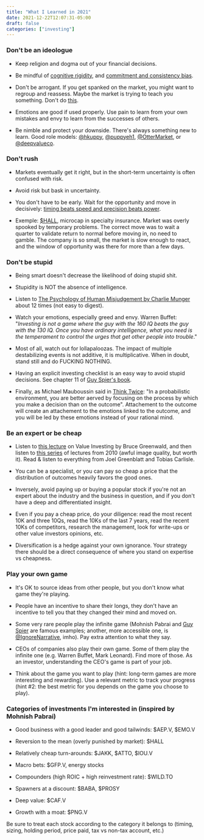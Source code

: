 ```yaml
---
title: "What I Learned in 2021"
date: 2021-12-22T12:07:31-05:00
draft: false
categories: ["investing"]
---
```


### Don't be an ideologue

- Keep religion and dogma out of your financial decisions. 

- Be mindful of [cognitive rigidity](https://fs.blog/the-human-mind-has-a-shut-off-device/), and [commitment and consistency bias](https://fs.blog/commitment-consistency-bias/).

- Don't be arrogant. If you get spanked on the market, you might want to regroup and reassess. Maybe the market is trying to teach you something. Don't do [this](https://ark-invest.com/articles/market-commentary/innovation-stocks-are-not-in-a-bubble/).

- Emotions are good if used properly. Use pain to learn from your own mistakes and envy to learn from the successes of others. 

- Be nimble and protect your downside. There's always something new to learn. Good role models: [@hkuppy](https://twitter.com/hkuppy), [@puppyeh1](https://twitter.com/puppyeh1), [@OtterMarket](https://twitter.com/OtterMarket), or [@deepvalueco](https://twitter.com/deepvalueco).

### Don't rush

- Markets eventually get it right, but in the short-term uncertainty is often confused with risk. 

- Avoid risk but bask in uncertainty.

- You don't have to be early. Wait for the opportunity and move in decisively: [timing beats speed and precision beats power](https://www.youtube.com/watch?v=0Zq46m6hBB4).

- Exemple: [$HALL](https://finance.yahoo.com/quote/HALL?p=HALL&.tsrc=fin-srch), microcap in specialty insurance. Market was overly spooked by temporary problems. The correct move was to wait a quarter to validate return to normal before moving in, no need to gamble. The company is so small, the market is slow enough to react, and the window of opportunity was there for more than a few days.

### Don't be stupid

- Being smart doesn't decrease the likelihood of doing stupid shit.

- Stupidity is NOT the absence of intelligence.

- Listen to [The Psychology of Human Misjudgement by Charlie Munger](https://www.youtube.com/watch?v=pqzcCfUglws) about 12 times (not easy to digest).

- Watch your emotions, especially greed and envy. Warren Buffet: "_Investing is not a game where the guy with the 160 IQ beats the guy with the 130 IQ. Once you have ordinary intelligence, what you need is the temperament to control the urges that get other people into trouble_."

- Most of all, watch out for lollapaloozas. The impact of multiple destabilizing events is not additive, it is multiplicative. When in doubt, stand still and do FUCKING NOTHING.

- Having an explicit investing checklist is an easy way to avoid stupid decisions. See chapter 11 of [Guy Spier's book](https://www.amazon.ca/Education-Value-Investor-Transformative-Enlightenment/dp/1137278811).

- Finally, as Michael Mauboussin said in [Think Twice](https://www.amazon.ca/Think-Twice-Harnessing-Power-Counterintuition/dp/1422187381): "In a probabilistic environment, you are better aerved by focusing on the process by which you make a decision than on the outcome". Attachement to the outcome will create an attachement to the emotions linked to the outcome, and you will be led by these emotions instead of your rational mind.


### Be an expert or be cheap

- Listen to [this lecture](https://www.youtube.com/watch?v=zejLc-vAx0E&t=4231s) on Value Investing by Bruce Greenwald, and then listen to [this series](https://www.youtube.com/watch?v=NG_BdWV-S4w&list=PLIR4XkMl-oZAz3T7V8GCzqoNxDX-sGdeh) of lectures from 2010 (awful image quality, but worth it). Read & listen to everything from Joel Greenblatt and Tobias Carlisle.

- You can be a specialist, or you can pay so cheap a price that the distribution of outcomes heavily favors the good ones.

- Inversely, avoid paying up or buying a popular stock if you're not an expert about the industry and the business in question, and if you don't have a deep and differentiated insight.

- Even if you pay a cheap price, do your diligence: read the most recent 10K and three 10Qs, read the 10Ks of the last 7 years, read the recent 10Ks of competitors, research the management, look for write-ups or other value investors opinions, etc.

- Diversification is a hedge against your own ignorance. Your strategy there should be a direct consequence of where you stand on expertise vs cheapness.

### Play your own game

- It's OK to source ideas from other people, but you don't know what game they're playing.

- People have an incentive to share their longs, they don't have an incentive to tell you that they changed their mind and moved on.

- Some very rare people play the infinite game (Mohnish Pabrai and [Guy Spier](https://www.youtube.com/watch?v=KUZ9vw1yWvo&t=2117s) are famous examples; another, more accessible one, is [@IgnoreNarrative](https://twitter.com/IgnoreNarrative), imho). Pay extra attention to what they say.

- CEOs of companies also play their own game. Some of them play the infinite one (e.g. Warren Buffet, Mark Leonard). Find more of those. As an investor, understanding the CEO's game is part of your job.

- Think about the game you want to play (hint: long-term games are more interesting and rewarding). Use a relevant metric to track your progress (hint #2: the best metric for you depends on the game you choose to play).

### Categories of investments I'm interested in (inspired by Mohnish Pabrai)

- Good business with a good leader and good tailwinds: $AEP.V, $EMO.V

- Reversion to the mean (overly punished by market): $HALL

- Relatively cheap turn-arounds: $JAKK, $ATTO, $IOU.V

- Macro bets: $GFP.V, energy stocks

- Compounders (high ROIC + high reinvestment rate): $WILD.TO

- Spawners at a discount: $BABA, $PROSY

- Deep value: $CAF.V

- Growth with a moat: $PNG.V

Be sure to treat each stock according to the category it belongs to (timing, sizing, holding period, price paid, tax vs non-tax account, etc.)

